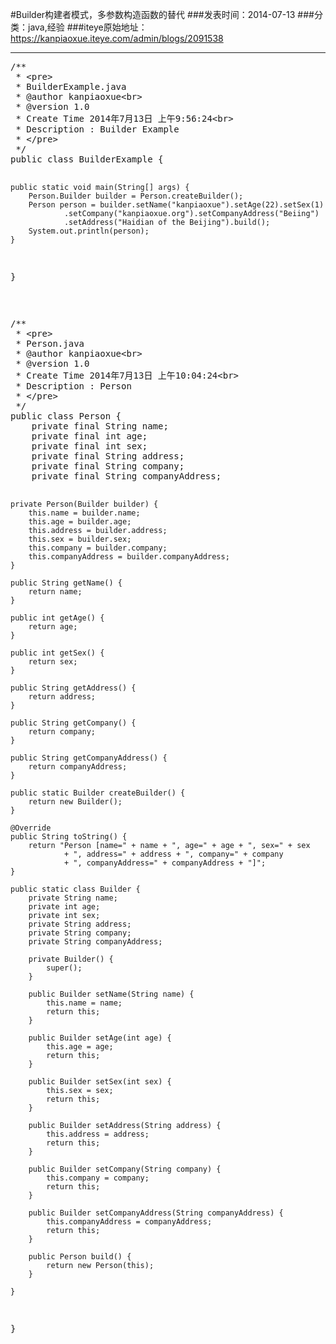 #Builder构建者模式，多参数构造函数的替代
###发表时间：2014-07-13
###分类：java,经验
###iteye原始地址：<a href="https://kanpiaoxue.iteye.com/admin/blogs/2091538" target="_blank">https://kanpiaoxue.iteye.com/admin/blogs/2091538</a>

---

<div class="iteye-blog-content-contain" style="font-size: 14px;"> 
 <pre name="code" class="java">/**
 * &lt;pre&gt;
 * BuilderExample.java
 * @author kanpiaoxue&lt;br&gt;
 * @version 1.0
 * Create Time 2014年7月13日 上午9:56:24&lt;br&gt;
 * Description : Builder Example
 * &lt;/pre&gt;
 */
public class BuilderExample {

    public static void main(String[] args) {
        Person.Builder builder = Person.createBuilder();
        Person person = builder.setName("kanpiaoxue").setAge(22).setSex(1)
                .setCompany("kanpiaoxue.org").setCompanyAddress("Beiing")
                .setAddress("Haidian of the Beijing").build();
        System.out.println(person);
    }
}</pre> 
 <p>&nbsp;</p> 
 <pre name="code" class="java">/**
 * &lt;pre&gt;
 * Person.java
 * @author kanpiaoxue&lt;br&gt;
 * @version 1.0
 * Create Time 2014年7月13日 上午10:04:24&lt;br&gt;
 * Description : Person
 * &lt;/pre&gt;
 */
public class Person {
    private final String name;
    private final int age;
    private final int sex;
    private final String address;
    private final String company;
    private final String companyAddress;

    private Person(Builder builder) {
        this.name = builder.name;
        this.age = builder.age;
        this.address = builder.address;
        this.sex = builder.sex;
        this.company = builder.company;
        this.companyAddress = builder.companyAddress;
    }

    public String getName() {
        return name;
    }

    public int getAge() {
        return age;
    }

    public int getSex() {
        return sex;
    }

    public String getAddress() {
        return address;
    }

    public String getCompany() {
        return company;
    }

    public String getCompanyAddress() {
        return companyAddress;
    }

    public static Builder createBuilder() {
        return new Builder();
    }

    @Override
    public String toString() {
        return "Person [name=" + name + ", age=" + age + ", sex=" + sex
                + ", address=" + address + ", company=" + company
                + ", companyAddress=" + companyAddress + "]";
    }

    public static class Builder {
        private String name;
        private int age;
        private int sex;
        private String address;
        private String company;
        private String companyAddress;

        private Builder() {
            super();
        }

        public Builder setName(String name) {
            this.name = name;
            return this;
        }

        public Builder setAge(int age) {
            this.age = age;
            return this;
        }

        public Builder setSex(int sex) {
            this.sex = sex;
            return this;
        }

        public Builder setAddress(String address) {
            this.address = address;
            return this;
        }

        public Builder setCompany(String company) {
            this.company = company;
            return this;
        }

        public Builder setCompanyAddress(String companyAddress) {
            this.companyAddress = companyAddress;
            return this;
        }

        public Person build() {
            return new Person(this);
        }

    }
}</pre> 
 <p>&nbsp;</p> 
</div>